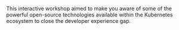 This interactive workshop aimed to make you aware of some of the powerful open-source technologies available within the Kubernetes ecosystem to close the developer experience gap.